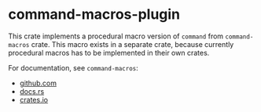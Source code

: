 # command-macros-plugin

This crate implements a procedural macro version of `command`
from `command-macros` crate. This macro exists in a separate
crate, because currently procedural macros has to be implemented
in their own crates.

For documentation, see `command-macros`:
* [github.com](https://github.com/krdln/command-macros)
* [docs.rs](https://docs.rs/command-macros)
* [crates.io](https://crates.io/crates/command-macros)
